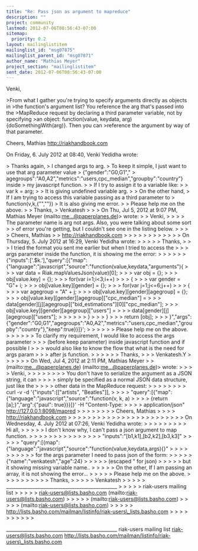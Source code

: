 ```yaml
---
title: "Re: Pass json as argument to mapreduce"
description: ""
project: community
lastmod: 2012-07-06T08:56:43-07:00
sitemap:
  priority: 0.2
layout: mailinglistitem
mailinglist_id: "msg07875"
mailinglist_parent_id: "msg07871"
author_name: "Mathias Meyer"
project_section: "mailinglistitem"
sent_date: 2012-07-06T08:56:43-07:00
---
```



Venki,

&gt;From what I gather you're trying to specify arguments directly as objects in 
&gt;the function's argument list? You reference the arg that's passed into the 
&gt;MapReduce request by declaring a third parameter variable, not by specifying 
&gt;an object: function(value, keydata, arg) {doSomethingWith(arg)}. Then you can 
&gt;reference the argument by way of that parameter.

Cheers, Mathias
http://riakhandbook.com





On Friday, 6. July 2012 at 08:40, Venki Yedidha wrote:

&gt; Thanks again,
&gt; I changed args to arg.
&gt; To keep it simple, I just want to use that arg parameter value 
&gt; {"gender":"G0,G1","
&gt; agegroups":"A0,A2","metrics":"users,cpc\_median","groupby":"country"} inside 
&gt; my javascript function.
&gt; 
&gt; If I try to assign it to a variable like:
&gt; 
&gt; var k = arg;
&gt; 
&gt; It is giving undefined variable arg.
&gt; 
&gt; On the other hand,
&gt; If I am trying to access this variable passing as a third parameter to 
&gt; function(v,k,{"",""})
&gt; It is also giving me error.
&gt; 
&gt; Please help me on the above.
&gt; 
&gt; Thanks,
&gt; Venkatesh
&gt; 
&gt; 
&gt; On Thu, Jul 5, 2012 at 9:07 PM, Mathias Meyer  (mailto:me...@paperplanes.de)&gt; wrote:
&gt; &gt; Venki,
&gt; &gt; 
&gt; &gt; The parameter name is arg not args. Also, you were talking about some sort 
&gt; &gt; of error you're getting, but I couldn't see one in the listing below.
&gt; &gt; 
&gt; &gt; Cheers, Mathias
&gt; &gt; http://riakhandbook.com
&gt; &gt; 
&gt; &gt; 
&gt; &gt; 
&gt; &gt; 
&gt; &gt; 
&gt; &gt; On Thursday, 5. July 2012 at 16:29, Venki Yedidha wrote:
&gt; &gt; 
&gt; &gt; &gt; Thanks,
&gt; &gt; &gt; I tried the format you sent me earlier but when I tried to access the 
&gt; &gt; &gt; args parameter inside the function, it is showing me the error:
&gt; &gt; &gt; 
&gt; &gt; &gt; {"inputs":['.$k.'],"query":[{"map":{"language":"javascript","source":"function(value,keydata,"arguments"){
&gt; &gt; &gt; var data = Riak.mapValuesJson(value)[0];
&gt; &gt; &gt; var obj = {};
&gt; &gt; &gt; obj[value.key] = {};
&gt; &gt; &gt; for(var i=1;i&lt;3;i++)
&gt; &gt; &gt; {
&gt; &gt; &gt; var gender = \"G\"+ i;
&gt; &gt; &gt; obj[value.key][gender] = {};
&gt; &gt; &gt; for(var j=1;j&lt;=6;j++)
&gt; &gt; &gt; {
&gt; &gt; &gt; var agegroup = \"A\" + j;
&gt; &gt; &gt; obj[value.key][gender][agegroup] = {};
&gt; &gt; &gt; obj[value.key][gender][agegroup][\"cpc\_median\"] = 
&gt; &gt; &gt; data[gender][j][agegroup][\"bid\_estimations\"][0][\"cpc\_median\"];
&gt; &gt; &gt; obj[value.key][gender][agegroup][\"users\"] = 
&gt; &gt; &gt; data[gender][j][agegroup][\"users\"];
&gt; &gt; &gt; 
&gt; &gt; &gt; }
&gt; &gt; &gt; }
&gt; &gt; &gt; return [obj];
&gt; &gt; &gt; }","args":{"gender":"G0,G1","agegroups":"A0,A2","metrics":"users,cpc\_median","groupby":"country"},"keep":true}}]}';
&gt; &gt; &gt; 
&gt; &gt; &gt; Please help me on the above.
&gt; &gt; &gt; 
&gt; &gt; &gt; To clarify my requirement, I would like to access the args parameter 
&gt; &gt; &gt; (before keep parameter) inside javascript function and if possible I 
&gt; &gt; &gt; would also like to know the flow that what is the need for args param 
&gt; &gt; &gt; after js function.
&gt; &gt; &gt; 
&gt; &gt; &gt; Thanks,
&gt; &gt; &gt; Venkatesh.Y
&gt; &gt; &gt; 
&gt; &gt; &gt; On Wed, Jul 4, 2012 at 2:11 PM, Mathias Meyer  &gt; &gt; (mailto:me...@paperplanes.de) (mailto:me...@paperplanes.de)&gt; wrote:
&gt; &gt; &gt; &gt; Venki,
&gt; &gt; &gt; &gt; 
&gt; &gt; &gt; &gt; You don't have to serialize the argument as a JSON string, it can 
&gt; &gt; &gt; &gt; simply be specified as a normal JSON data structure, just like the 
&gt; &gt; &gt; &gt; other data in the MapReduce request:
&gt; &gt; &gt; &gt; 
&gt; &gt; &gt; &gt; curl -v -d '{"inputs":[["artists", "Beatles"]], 
&gt; &gt; &gt; &gt; "query":[{"map":{"language":"javascript","source":"function(v, k, a) 
&gt; &gt; &gt; &gt; {return [a];}","arg":{"paul": true}}}]}' -H "Content-Type: 
&gt; &gt; &gt; &gt; application/json" http://127.0.0.1:8098/mapred
&gt; &gt; &gt; &gt; 
&gt; &gt; &gt; &gt; Cheers, Mathias
&gt; &gt; &gt; &gt; http://riakhandbook.com
&gt; &gt; &gt; &gt; 
&gt; &gt; &gt; &gt; 
&gt; &gt; &gt; &gt; 
&gt; &gt; &gt; &gt; 
&gt; &gt; &gt; &gt; 
&gt; &gt; &gt; &gt; On Wednesday, 4. July 2012 at 07:26, Venki Yedidha wrote:
&gt; &gt; &gt; &gt; 
&gt; &gt; &gt; &gt; &gt; Hi all,
&gt; &gt; &gt; &gt; &gt; I don't know why, I can't pass a json argument to map function.
&gt; &gt; &gt; &gt; &gt; 
&gt; &gt; &gt; &gt; &gt; 
&gt; &gt; &gt; &gt; &gt; "inputs":"[b1,k1],[b2,k2],[b3,k3]"
&gt; &gt; &gt; &gt; &gt; "query":[{map":{"language":"javascript","source":"function(value,keydata,args){}"
&gt; &gt; &gt; &gt; &gt; 
&gt; &gt; &gt; &gt; &gt; for the args parameter I need to pass json of the form:
&gt; &gt; &gt; &gt; &gt; {\"name\":\"venkatesh\",\"age\":24}
&gt; &gt; &gt; &gt; &gt; (escaped " for json)
&gt; &gt; &gt; &gt; &gt; but it showing missing variable name..
&gt; &gt; &gt; &gt; &gt; On the other, If I am passing an array, it is not showing the error...
&gt; &gt; &gt; &gt; &gt; Please help me on the above.
&gt; &gt; &gt; &gt; &gt; 
&gt; &gt; &gt; &gt; &gt; Thanks,
&gt; &gt; &gt; &gt; &gt; Venkatesh
&gt; &gt; &gt; &gt; &gt; \_\_\_\_\_\_\_\_\_\_\_\_\_\_\_\_\_\_\_\_\_\_\_\_\_\_\_\_\_\_\_\_\_\_\_\_\_\_\_\_\_\_\_\_\_\_\_
&gt; &gt; &gt; &gt; &gt; riak-users mailing list
&gt; &gt; &gt; &gt; &gt; riak-users@lists.basho.com (mailto:riak-users@lists.basho.com) 
&gt; &gt; &gt; &gt; &gt; (mailto:riak-users@lists.basho.com) 
&gt; &gt; &gt; &gt; &gt; (mailto:riak-users@lists.basho.com)
&gt; &gt; &gt; &gt; &gt; http://lists.basho.com/mailman/listinfo/riak-users\_lists.basho.com
&gt; &gt; &gt; &gt; 
&gt; &gt; &gt; 
&gt; &gt; 
&gt; 




\_\_\_\_\_\_\_\_\_\_\_\_\_\_\_\_\_\_\_\_\_\_\_\_\_\_\_\_\_\_\_\_\_\_\_\_\_\_\_\_\_\_\_\_\_\_\_
riak-users mailing list
riak-users@lists.basho.com
http://lists.basho.com/mailman/listinfo/riak-users\_lists.basho.com

